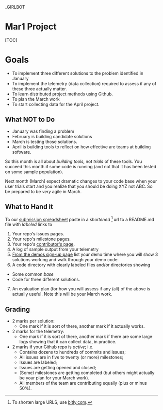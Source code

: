 _GIRLBOT


# Mar1 Project 

[TOC]

# Goals

+ To implement three different solutions to the
  problem identified in January
+ To implement the telemetry (data collection)
  required to assess if any of these three actually
  matter. 
+ To learn distributed project methods using Github.
+ To plan the March work
+ To start collecting data for the April project.

## What NOT to Do

+ January was finding a problem
+ February is building candidate solutions
+ March is testing those solutions.
+ April is building tools to reflect on how
  effective are teams at building software.

So this month is all about _building tools_, not
_trials_ of these tools. You succeed this month if
some code is running (and not that it has been
tested on some sample population).

Next month (March) expect dramatic changes
to your code base when your user trials start and
you realize that you should be doing XYZ not ABC.
So be prepared to be _very_ agile in March.



## What to Hand it

To our [submission spreadsheet](https://goo.gl/kOunui)
paste in a _shortened_ [^shorter] url to a README.md file with _labeled_ links to

1. Your repo's issues pages.
2. Your repo's milestone pages.
3. Your repo's [contributor's page](https://github.com/opensciences/opensciences.github.io/graphs/contributors).
4. A log of sample output from your telemetry
5. [From the demos sign-up page](https://goo.gl/PP7KpF)
list your demo time where you will show 3 solutions
working and walk through your demo code.
6. A code directory with clearly labeled files and/or
  directories showing
  + Some common _base_
  + Code for three different solutions.
7. An evaluation plan (for how you will assess if
   any (all) of the above is actually useful. Note
   this will be your March work.
  
[^shorter]: To shorten large URLS, use
[bitly.com](https://bitly.com).

## Grading

+ 2 marks per solution:
  + One mark if it is sort of there, another mark if it actually works.
+ 2 marks for the telemetry:
  + One mark if it is sort of there, another mark if there are some large logs showing that it can
  collect data, in practice.
+ 2 marks if your Github repo is _active_; i.e.
  + Contains dozens to hundreds of commits and issues;
  + All issues are in five to twenty (or more) milestones;
  + Issues are labeled;
  + Issues are getting opened and closed;
  + (Some) milestones are getting completed (but others might actually be your plan
  for your March work).
  + All members of the team are contributing equally
  (plus or minus 50%).
  
 


